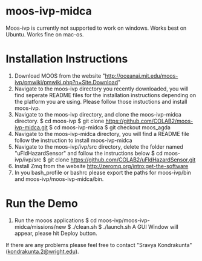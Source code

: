# moos-ivp-midca 
Moos-ivp is currently not supported to work on windows.
Works best on Ubuntu.
Works fine on mac-os.

# Installation Instructions

1. Download MOOS from the website "http://oceanai.mit.edu/moos-ivp/pmwiki/pmwiki.php?n=Site.Download"
2. Navigate to the moos-ivp directory you recently downloaded, you will find seperate README files for the installation     instructions depending on the platform you are using. Please follow those instuctions and install moos-ivp.
3. Navigate to the moos-ivp directory, and clone the moos-ivp-midca directory.
   $ cd moos-ivp
   $ git clone https://github.com/COLAB2/moos-ivp-midca.git
   $ cd moos-ivp-midca
   $ git checkout moos_agda
4. Navigate to the moos-ivp-midca directory, you will find a README file follow the instruction to install moos-ivp-midca
5. Navigate to the moos-ivp/ivp/src directory, delete the folder named "uFldHazardSensor" and follow the instructions below
    $ cd moos-ivp/ivp/src
    $ git clone https://github.com/COLAB2/uFldHazardSensor.git
6. Install Zmq from the website http://zeromq.org/intro:get-the-software
7. In you bash_profile or bashrc please export the paths for moos-ivp/bin and moos-ivp/moos-ivp-midca/bin.


# Run the Demo
1. Run the mooos applications
    $ cd moos-ivp/moos-ivp-midca/missions/new
    $ ./clean.sh
    $ ./launch.sh
   A GUI Window will appear, please hit Deploy button.
   
   
 If there are any problems please feel free to contact "Sravya Kondrakunta" (kondrakunta.2@wright.edu).


